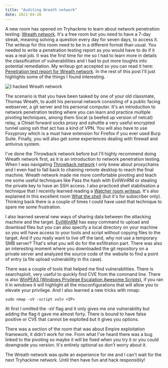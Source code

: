 ```yaml
---
title: "Auditing Wreath network"
date: 2021-04-20
---
```


A new room has opened on Tryhackme to learn about network penetration testing: [Wreath network](https://tryhackme.com/room/wreath). It's a free room but you need to have a 7-day streak, meaning  solving a question every day for seven days, to access it. The writeup for this room need to be in a different format than usual. You needed to write a penetration testing report as you would have to do if it was a real job. It was the first time for me so I had to learn more in details the classification of vulnerabilities and I had to put more toughts into potential remediation. My writeup got accepted so you can read it here: [Penetration test report for Wreath network](https://lolkatz.github.io/will-hack-for-coffee/writeups/penetrationTestReportWreathNetwork.pdf). In the rest of this post I'll just highlights some of the things I found interesting.

![I hacked Wreath network](/will-hack-for-coffee/assets/images/hackedWreathNetworkMeme.png)

The scenario is that you have been tasked by one of your old classmate, Thomas Wreath, to audit his personal network consisting of a public facing webserver, a git server and his personal computer. It's an introduction to network penetration testing where you can learn and practice multiple pivoting techniques, among them Socat (a beefed up version of netcat) relay, a Chisel forward socks proxy and sshuttle a very useful encrypted tunnel using ssh that act has a kind of VPN. You will also have to use Foxyproxy which is a must have extension for Firefox if you ever used Burp Suite. Finally, you will also get some experiences dealing with firewall and antivirus system.

I've done the Throwback network before but I'll highly recommend doing Wreath network first, as it is an introduction to network penetration testing. When I was navigating [Throwback network](https://tryhackme.com/room/throwback) I only knew about proxychains and I even had to fall back to chaining remote desktop to reach the final machine. Wreath network made me more comfortable pivoting and teach me some useful techniques like Pass the hash with EvilWinRM or stealing the private key to have an SSH access. I also practiced shell stabilisation a technique that I recently learned reading a [Watcher room writeup](https://blog.hackfest.ca/blog/TryHackMe-Walkthrough-Watcher). It's also explained in this excellent room [What the shell](https://tryhackme.com/room/introtoshells/) (but it's for subscriber only). Thinking back there is a couple of times I could have used that technique to spare me some frustration.

I also learned several new ways of sharing data between the attacking machine and the target. [EvilWinRM](https://github.com/Hackplayers/evil-winrm) has easy command to upload and download files but you can also specify a local directory on your machine so you will have access to your tools and script without copying files to the target. And if you really want to live off the land, why not use a temporary SMB server? That's what you will do for the exfiltration part. There was also an interesting moment where you downloaded the git repository on a private server and analyzed the source code of the website to find a point of entry (a file upload vulnerability in ths case).

There was a couple of tools that helped me find vulnerabilities. There is searchsploit, very useful to quickly find CVE from the command line. There is also [WinPEAS (Windows Privilege Escalation Awesome Scripts)](https://github.com/carlospolop/privilege-escalation-awesome-scripts-suite/tree/master/winPEAS), if you ran it in windows it will highlight all the misconfigurations that will allow you to elevate your privilege. And I also learned a new tricks with nmap:
````
sudo nmap -sV -script vuln <IP>
````
At first I omitted the -sV flag and it only gives me one vulnerability but adding the flag it gave me almost forty. There is bound to have false positive or CVE that cannot be exploited but it gives you options.

There was a section of the room that was about Empire exploitation framework, it didn't work for me. From what I've heard there was a bug linked to the pivoting so maybe it will be fixed when you try it or you could downgrade you version. It's entirely optional so don't worry about it.

The Wreath network was quite an experience for me and I can't wait for the next Tryhackme network. Until then have fun and hack responsibly!